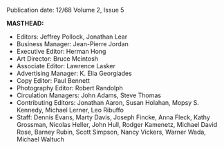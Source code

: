 Publication date: 12/68
Volume 2, Issue 5

**MASTHEAD:**
- Editors: Jeffrey Pollock, Jonathan Lear
- Business Manager: Jean-Pierre Jordan
- Executive Editor: Herman Hong
- Art Director: Bruce Mcintosh
- Associate Editor: Lawrence Lasker
- Advertising Manager: K. Elia Georgiades
- Copy Editor: Paul Bennett
- Photography Editor: Robert Randolph
- Circulation Managers: John Adams, Steve Thomas
- Contributing Editors: Jonathan Aaron, Susan Holahan, Mopsy S. Kennedy, Michael Lerner, Leo Ribuffo
- Staff: Dennis Evans, Marty Davis, Joseph Fincke, Anna Fleck, Kathy Grossman, Nicolas Heller, John Hull, Rodger Kamenetz, Michael David Rose, Barney Rubin, Scott Simpson, Nancy Vickers, Warner Wada, Michael Waltuch

